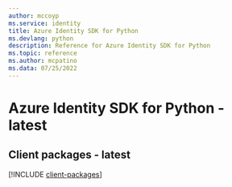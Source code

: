 ```yaml
---
author: mccoyp
ms.service: identity
title: Azure Identity SDK for Python
ms.devlang: python
description: Reference for Azure Identity SDK for Python
ms.topic: reference
ms.author: mcpatino
ms.data: 07/25/2022
---
```

# Azure Identity SDK for Python - latest

## Client packages - latest
[!INCLUDE [client-packages](identity-client-index.md)]